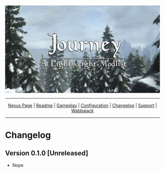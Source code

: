 <a href="https://raw.githubusercontent.com/Lost-Outpost/journey-together/main/images/Jourmby.png"><img src="/images/Journey Banner3.webp" target="_blank"></a>

---

<p align="center">
<a href="https://www.nexusmods.com/skyrimspecialedition/mods/65229"?>Nexus Page</a> | <a href="https://github.com/Lost-Outpost/journey-together/blob/main/README.md"?>Readme</a> | <a href= "https://github.com/Lost-Outpost/journey-together/blob/main/GAMEPLAY.md"?>Gameplay</a> | <a href= "https://github.com/Lost-Outpost/journey-together/blob/main/CONFIGURATION.md"?>Configuration</a> | <a href="https://github.com/Lost-Outpost/journey-together/blob/main/CHANGELOG.md"?>Changelog</a> | <a href="https://github.com/Lost-Outpost/journey-together/blob/main/SUPPORT.md"?>Support</a> | <a href="https://www.wabbajack.org/">Wabbajack</a>
</p>

---
# Changelog
## Version 0.1.0 [Unreleased]
- Nope
